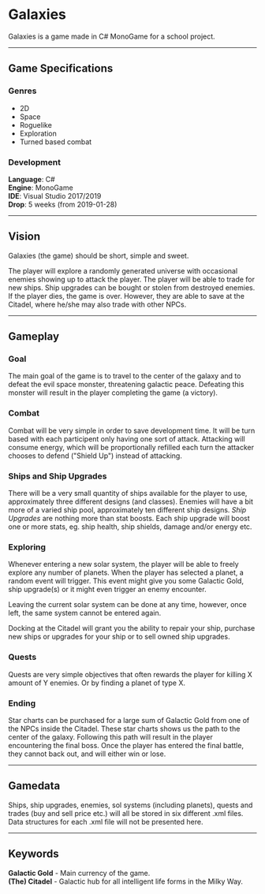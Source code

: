 # Galaxies
Galaxies is a game made in C# MonoGame for a school project.

---

## Game Specifications
### Genres
* 2D
* Space
* Roguelike
* Exploration
* Turned based combat  

### Development
**Language**: C#  
**Engine**: MonoGame  
**IDE**: Visual Studio 2017/2019  
**Drop**: 5 weeks (from 2019-01-28)

---

## Vision
Galaxies (the game) should be short, simple and sweet.

The player will explore a randomly generated universe with occasional enemies showing up to attack the player. The player will be able to trade for new ships. Ship upgrades can be bought or stolen from destroyed enemies. If the player dies, the game is over. However, they are able to save at the Citadel, where he/she may also trade with other NPCs.

---

## Gameplay
### Goal
The main goal of the game is to travel to the center of the galaxy and to defeat the evil space monster, threatening galactic peace. Defeating this monster will result in the player completing the game (a victory).

### Combat
Combat will be very simple in order to save development time. It will be turn based with each participent only having one sort of attack. Attacking will consume energy, which will be proportionally refilled each turn the attacker chooses to defend ("Shield Up") instead of attacking.

### Ships and Ship Upgrades
There will be a very small quantity of ships available for the player to use, approximately three different designs (and classes). Enemies will have a bit more of a varied ship pool, approximately ten different ship designs. *Ship Upgrades* are nothing more than stat boosts. Each ship upgrade will boost one or more stats, eg. ship health, ship shields, damage and/or energy etc.

### Exploring
Whenever entering a new solar system, the player will be able to freely explore any number of planets. When the player has selected a planet, a random event will trigger. This event might give you some Galactic Gold, ship upgrade(s) or it might even trigger an enemy encounter.

Leaving the current solar system can be done at any time, however, once left, the same system cannot be entered again.

Docking at the Citadel will grant you the ability to repair your ship, purchase new ships or upgrades for your ship or to sell owned ship upgrades.

### Quests
Quests are very simple objectives that often rewards the player for killing X amount of Y enemies. Or by finding a planet of type X.

### Ending
Star charts can be purchased for a large sum of Galactic Gold from one of the NPCs inside the Citadel. These star charts shows us the path to the center of the galaxy. Following this path will result in the player encountering the final boss. Once the player has entered the final battle, they cannot back out, and will either win or lose.

---

## Gamedata

Ships, ship upgrades, enemies, sol systems (including planets), quests and trades (buy and sell price etc.) will all be stored in six different .xml files. Data structures for each .xml file will not be presented here.

---

## Keywords
**Galactic Gold** - Main currency of the game.  
**(The) Citadel** - Galactic hub for all intelligent life forms in the Milky Way.